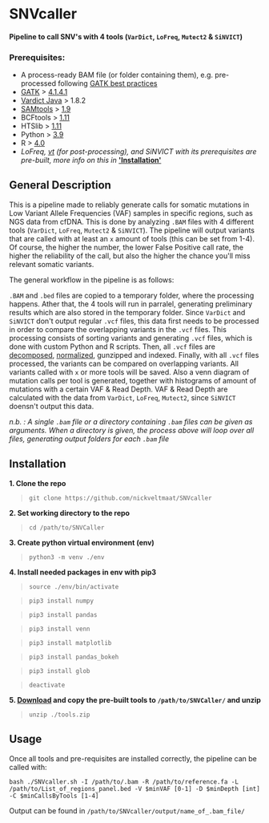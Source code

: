 # SNVcaller
#### **Pipeline to call SNV's with 4 tools (`VarDict`, `LoFreq`, `Mutect2` & `SiNVICT`)**

### Prerequisites:
 * A process-ready BAM file (or folder containing them), e.g. pre-processed following [GATK best practices](https://gatk.broadinstitute.org/hc/en-us/articles/360035535912-Data-pre-processing-for-variant-discovery)
 * [GATK](https://gatk.broadinstitute.org/hc/en-us) > [4.1.4.1](https://github.com/broadinstitute/gatk/releases/tag/4.1.4.1)
 * [Vardict Java](https://bioconda.github.io/recipes/vardict-java/README.html) > 1.8.2
 * [SAMtools](http://www.htslib.org/) > [1.9](http://www.htslib.org/download/)
 * BCFtools > [1.11](http://www.htslib.org/download/)
 * HTSlib > [1.11](http://www.htslib.org/download/)
 * Python > [3.9](https://www.python.org/downloads/release/python-390/)
 * R > [4.0](https://cran.r-project.org/bin/windows/base/)
 * *LoFreq, [vt](https://github.com/atks/vt) (for post-processing), and SiNVICT with its prerequisites are pre-built, more info on this in* [__'Installation'__](https://github.com/nickveltmaat/SNVcaller/blob/main/README.md#installation)

## General Description
This is a pipeline made to reliably generate calls for somatic mutations in Low Variant Allele Frequencies (VAF) samples in specific regions, such as NGS data from cfDNA. This is done by analyzing `.BAM` files with 4 different tools (`VarDict`, `LoFreq`, `Mutect2` & `SiNVICT`). The pipeline will output variants that are called with at least an `x` amount of tools (this can be set from 1-4). Of course, the higher the number, the lower False Positive call rate, the higher the reliability of the call, but also the higher the chance you'll miss relevant somatic variants. 

The general workflow in the pipeline is as follows: 

`.BAM` and `.bed` files are copied to a temporary folder, where the processing happens. Ather that, the 4 tools will run in parralel, generating preliminary results which are also stored in the temporary folder. Since `VarDict` and `SiNVICT` don't output regular `.vcf` files, this data first needs to be processed in order to compare the overlapping variants in the `.vcf` files. This processing consists of sorting variants and generating `.vcf` files, which is done with custom Python and R scripts. Then, all `.vcf` files are [decomposed](https://genome.sph.umich.edu/wiki/Vt#Decompose), [normalized](https://genome.sph.umich.edu/wiki/Vt#Normalization), gunzipped and indexed. Finally, with all `.vcf` files processed, the variants can be compared on overlapping variants. All variants called with `x` or more tools will be saved. Also a venn diagram of mutation calls per tool is generated, together with histograms of amount of mutations with a certain VAF & Read Depth. VAF & Read Depth are calculated with the data from `VarDict`, `LoFreq`, `Mutect2`, since `SiNVICT` doensn't output this data. 

*n.b. : A single `.bam` file or a directory containing `.bam` files can be given as arguments. When a directory is given, the process above will loop over all files, generating output folders for each `.bam` file* 



## Installation
**1. Clone the repo**

> `git clone https://github.com/nickveltmaat/SNVcaller`

**2. Set working directory to the repo**

> `cd /path/to/SNVCaller`

**3. Create python virtual environment (env)**

> `python3 -m venv ./env`

**4. Install needed packages in env with pip3**

> `source ./env/bin/activate`

> `pip3 install numpy`

> `pip3 install pandas`

> `pip3 install venn`

> `pip3 install matplotlib`

> `pip3 install pandas_bokeh`

> `pip3 install glob`

> `deactivate`


**5. [Download](https://drive.google.com/drive/folders/1QBt0NdPqjQU_y-A7omxoyiPfl1DL65Xn?usp=sharing) and copy the pre-built tools to `/path/to/SNVCaller/` and unzip**
> `unzip ./tools.zip`
>

## Usage
Once all tools and pre-requisites are installed correctly, the pipeline can be called with: 

`bash ./SNVcaller.sh -I /path/to/.bam -R /path/to/reference.fa -L /path/to/List_of_regions_panel.bed -V $minVAF [0-1] -D $minDepth [int] -C $minCallsByTools [1-4]`

Output can be found in `/path/to/SNVcaller/output/name_of_.bam_file/`
